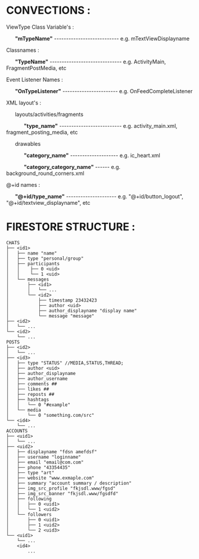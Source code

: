 
# CONVECTIONS :

ViewType Class Variable's : 

&nbsp;&nbsp;&nbsp;&nbsp;&nbsp;&nbsp;**"mTypeName"** --------------------------- e.g. mTextViewDisplayname

Classnames :

&nbsp;&nbsp;&nbsp;&nbsp;&nbsp;&nbsp;**"TypeName"** ------------------------------ e.g. ActivityMain, FragmentPostMedia, etc

Event Listener Names :

&nbsp;&nbsp;&nbsp;&nbsp;&nbsp;&nbsp;**"OnTypeListener"** ----------------------- e.g. OnFeedCompleteListener

XML layout's :

&nbsp;&nbsp;&nbsp;&nbsp;&nbsp;&nbsp;layouts/activities/fragments

&nbsp;&nbsp;&nbsp;&nbsp;&nbsp;&nbsp;&nbsp;&nbsp;&nbsp;&nbsp;&nbsp;&nbsp;**"type_name"** -------------------------- e.g. activity_main.xml, fragment_posting_media, etc

&nbsp;&nbsp;&nbsp;&nbsp;&nbsp;&nbsp;drawables

&nbsp;&nbsp;&nbsp;&nbsp;&nbsp;&nbsp;&nbsp;&nbsp;&nbsp;&nbsp;&nbsp;&nbsp;**"category_name"** -------------------- e.g. ic_heart.xml

&nbsp;&nbsp;&nbsp;&nbsp;&nbsp;&nbsp;&nbsp;&nbsp;&nbsp;&nbsp;&nbsp;&nbsp;**"category_category_name"** ------ e.g. background_round_corners.xml

@+id names :

&nbsp;&nbsp;&nbsp;&nbsp;&nbsp;&nbsp;**"@+id/type_name"** --------------------- e.g. "@+id/button_logout", "@+id/textview_displayname", etc
	
# FIRESTORE STRUCTURE :

    CHATS
    ├── <id1>
    │   ├── name "name"
    │   ├── type "personal/group"
    │   ├── participants
    │	│    ├── 0 <uid>
    │	│    └── 1 <uid>
    │	└── messages
    │	    ├──	<id1>
    │       │   └── ...
    │	    └── <id2>
    │           ├──	timestamp 23432423
    │           ├──	author <uid>
    │           ├──	author_displayname "display name"
    │           └──	message "message"
    ├── <id2>
    │   └── ...
    └── <id2>
        └── ...
    POSTS
    ├── <id2>
    │   └──	...
    ├──	<id3>
    │   ├── type "STATUS" //MEDIA,STATUS,THREAD;
    │   ├──	author <uid>
    │   ├──	author_displayname
    │   ├──	author_username
    │   ├──	comments ##
    │   ├──	likes ##
    │   ├──	reposts ##
    │   ├──	hashtags
    │   │	└──	0 "#example"
    │   └── media
    │    	└──	0 "something.com/src"
    └── <id4>
        └── ...
    ACCOUNTS
    ├── <uid1>
    │   └──	...
    ├──	<uid2>
    │   ├── displayname "fdsn amefdsf"
    │   ├── username "loginname"
    │   ├── email "email@com.com"
    │   ├── phone "43354435"
    │   ├── type "art"
    │   ├── website "www.exmaple.com"
    │   ├── summary "account summary / description" 
    │   ├── img_src_profile "fkjsdl.www/fgsd"
    │   ├── img_src_banner "fkjsdl.www/fgsdfd"
    │	├── following 
    │	│   ├── 0 <uid1>
    │	│   └── 1 <uid2>
    │   └── followers
    │	    ├── 0 <uid1>
    │	    ├── 1 <uid2>
    │    	└── 2 <uid3>
    └── <uid1>
        └──	...
        <id4>
        	...
